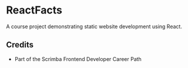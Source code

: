# ReactFacts

A course project demonstrating static website development using React.

## Credits

- Part of the Scrimba Frontend Developer Career Path
